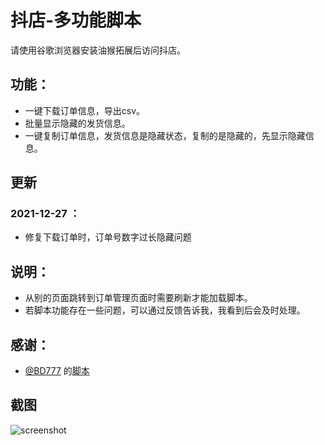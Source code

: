 # 抖店-多功能脚本

 请使用谷歌浏览器安装油猴拓展后访问抖店。

## 功能：

- 一键下载订单信息，导出csv。
- 批量显示隐藏的发货信息。
- 一键复制订单信息，发货信息是隐藏状态，复制的是隐藏的，先显示隐藏信息。

## 更新
### 2021-12-27 ：

- 修复下载订单时，订单号数字过长隐藏问题

## 说明：

- 从别的页面跳转到订单管理页面时需要刷新才能加载脚本。
- 若脚本功能存在一些问题，可以通过反馈告诉我，我看到后会及时处理。

## 感谢：

- [@BD777](https://greasyfork.org/zh-CN/users/177458-bd777) 的[脚本](https://greasyfork.org/zh-CN/scripts/430824-%E6%8A%96%E5%BA%97-%E5%AF%BC%E5%87%BA%E8%AE%A2%E5%8D%95)


## 截图

![screenshot](https://github.com/iamyzc/doudian-scripts/blob/main/img/screenshot.png)


